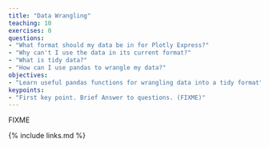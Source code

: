 ```yaml
---
title: "Data Wrangling"
teaching: 10
exercises: 0
questions:
- "What format should my data be in for Plotly Express?"
- "Why can't I use the data in its current format?"
- "What is tidy data?"
- "How can I use pandas to wrangle my data?"
objectives:
- "Learn useful pandas functions for wrangling data into a tidy format"
keypoints:
- "First key point. Brief Answer to questions. (FIXME)"
---
```

FIXME

{% include links.md %}

